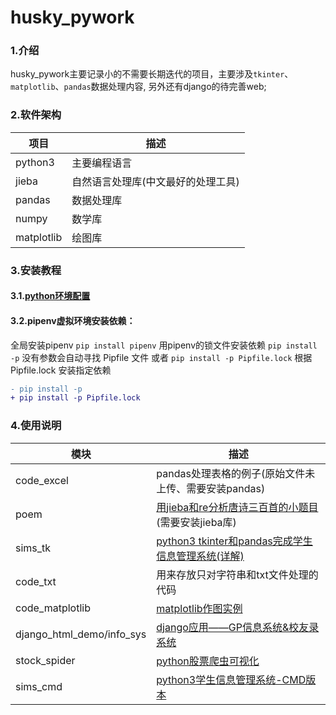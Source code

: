 # husky_pywork

### 1.介绍
husky_pywork主要记录小的不需要长期迭代的项目，主要涉及`tkinter`、`matplotlib`、`pandas`数据处理内容, 另外还有django的待完善web;

### 2.软件架构

| 项目    | 描述                                    |
| ------- | --------------------------------------- |
| python3 | 主要编程语言                            |
| jieba   | 自然语言处理库(中文最好的处理工具)      |
| pandas  | 数据处理库 |
| numpy  | 数学库 |
| matplotlib  | 绘图库 |

### 3.安装教程

#### 3.1.[python环境配置](https://blog.csdn.net/qq_33997198/article/details/107420579)

#### 3.2.pipenv虚拟环境安装依赖：
全局安装pipenv
`pip install pipenv`
用pipenv的锁文件安装依赖
`pip install -p`                没有参数会自动寻找 Pipfile 文件
或者
`pip install -p Pipfile.lock`   根据 Pipfile.lock 安装指定依赖

```diff
- pip install -p
+ pip install -p Pipfile.lock
```

### 4.使用说明

| 模块                      | 描述                                                         |
| ------------------------- | ------------------------------------------------------------ |
| code_excel              | pandas处理表格的例子(原始文件未上传、需要安装pandas)         |
| poem                  | [用jieba和re分析唐诗三百首的小题目](https://blog.csdn.net/qq_33997198/article/details/106493983)(需要安装jieba库) |
| sims_tk             | [python3 tkinter和pandas完成学生信息管理系统(详解)](https://blog.csdn.net/qq_33997198/article/details/106535544) |
| code_txt                | 用来存放只对字符串和txt文件处理的代码                        |
| code_matplotlib     | [matplotlib作图实例](https://blog.csdn.net/qq_33997198/article/details/106663268) |
| django_html_demo/info_sys | [django应用——GP信息系统&校友录系统](https://blog.csdn.net/qq_33997198/article/details/107039610) |
| stock_spider | [python股票爬虫可视化](https://blog.csdn.net/qq_33997198/article/details/107325441) |
| sims_cmd | [python3学生信息管理系统-CMD版本](https://blog.csdn.net/qq_33997198/article/details/107181444) |
